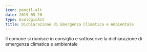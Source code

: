 ```yaml
---
icon: pencil-alt
date: 2019-05-20
type: EcologicAct
title: Dichiarazione di Emergenza Climatica e Ambientale
---
```


Il comune si riunisce in consiglio e sottoscrive la dichiarazione di emergenza climatica e ambientale
